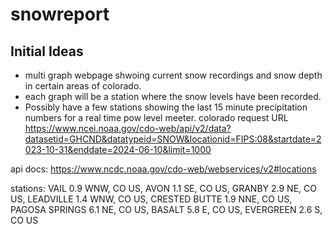 # snowreport
## Initial Ideas
- multi graph webpage shwoing current snow recordings and snow depth in certain areas of colorado.
- each graph will be a station where the snow levels have been recorded.
- Possibly have a few stations showing the last 15 minute precipitation numbers for a real time pow level meeter.
colorado request URL https://www.ncei.noaa.gov/cdo-web/api/v2/data?datasetid=GHCND&datatypeid=SNOW&locationid=FIPS:08&startdate=2023-10-31&enddate=2024-06-10&limit=1000

api docs: https://www.ncdc.noaa.gov/cdo-web/webservices/v2#locations

stations: VAIL 0.9 WNW, CO US, AVON 1.1 SE, CO US, GRANBY 2.9 NE, CO US, LEADVILLE 1.4 WNW, CO US, CRESTED BUTTE 1.9 NNE, CO US, PAGOSA SPRINGS 6.1 NE, CO US, BASALT 5.8 E, CO US, EVERGREEN 2.6 S, CO US